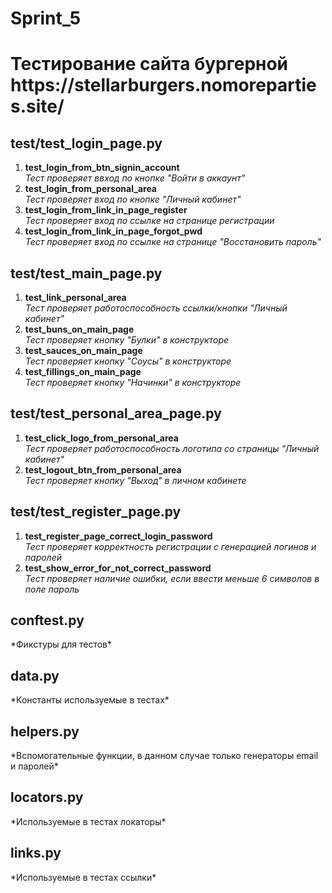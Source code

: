 # Sprint_5
<h1>Тестирование сайта бургерной https://stellarburgers.nomoreparties.site/ </h1>

<h2>test/test_login_page.py</h2>

1) **test_login_from_btn_signin_account**<br>
        *Тест проверяет ввход по кнопке "Войти в аккаунт"*
2) **test_login_from_personal_area**<br>
        *Тест проверяет вход по кнопке "Личный кабинет"*
3) **test_login_from_link_in_page_register**<br>
        *Тест проверяет вход по ссылке на странице регистрации*
4) **test_login_from_link_in_page_forgot_pwd**<br>
        *Тест проверяет вход по ссылке на странице "Восстановить пароль"*

<h2>test/test_main_page.py</h2>

1) **test_link_personal_area**<br>
        *Тест проверяет работоспособность ссылки/кнопки "Личный кабинет"*
2) **test_buns_on_main_page**<br>
        *Тест проверяет кнопку "Булки" в конструкторе*
3) **test_sauces_on_main_page**<br>
        *Тест проверяет кнопку "Соусы" в конструкторе*
4) **test_fillings_on_main_page**<br>
        *Тест проверяет кнопку "Начинки" в конструкторе*

<h2>test/test_personal_area_page.py</h2>

1) **test_click_logo_from_personal_area**<br>
        *Тест проверяет работоспособность логотипа со страницы "Личный кабинет"*
2) **test_logout_btn_from_personal_area**<br>
        *Тест проверяет кнопку "Выход" в личном кабинете*

<h2>test/test_register_page.py</h2>

1) **test_register_page_correct_login_password**<br>
        *Тест проверяет корректность регистрации с генерацией логинов и паролей*
2) **test_show_error_for_not_correct_password**<br>
        *Тест проверяет наличие ошибки, если ввести меньше 6 символов в поле пароль*

<h2>conftest.py</h2>
    *Фикстуры для тестов*

<h2>data.py</h2>
    *Константы используемые в тестах*

<h2>helpers.py</h2>
    *Вспомогательные функции, в данном случае только генераторы email и паролей*

<h2>locators.py</h2>
    *Используемые в тестах локаторы*

<h2>links.py</h2>
    *Используемые в тестах ссылки*